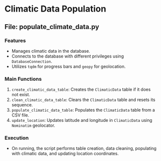 # Climatic Data Population

## File: populate_climate_data.py

### Features
- Manages climatic data in the database.
- Connects to the database with different privileges using `DatabaseConnection`.
- Utilizes `tqdm` for progress bars and `geopy` for geolocation.

### Main Functions
1. `create_climatic_data_table`: Creates the `ClimaticData` table if it does not exist.
2. `clean_climatic_data_table`: Clears the `ClimaticData` table and resets its sequence.
3. `populate_climatic_data_table`: Populates the `ClimaticData` table from a CSV file.
4. `update_location`: Updates latitude and longitude in `ClimaticData` using `Nominatim` geolocator.

### Execution
- On running, the script performs table creation, data cleaning, populating with climatic data, and updating location coordinates.

